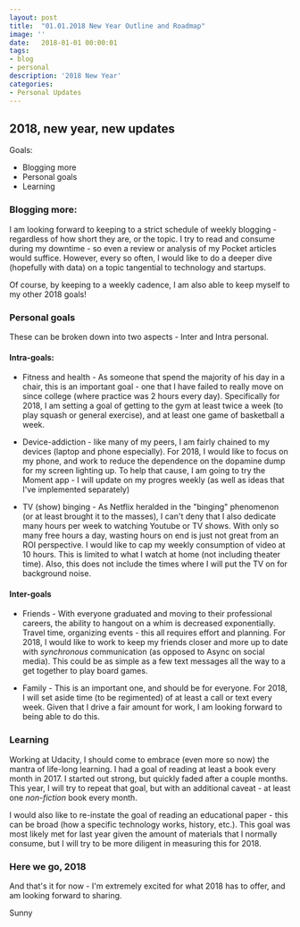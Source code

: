 ```yaml
---
layout: post
title:  "01.01.2018 New Year Outline and Roadmap"
image: ''
date:   2018-01-01 00:00:01
tags:
- blog
- personal
description: '2018 New Year'
categories:
- Personal Updates
---
```


## 2018, new year, new updates

Goals:

+ Blogging more
+ Personal goals
+ Learning

### Blogging more:

I am looking forward to keeping to a strict schedule of weekly blogging - regardless of how short they are, or the topic. I try to read and consume during my downtime - so even a review or analysis of my Pocket articles would suffice. However, every so often, I would like to do a deeper dive (hopefully with data) on a topic tangential to technology and startups. 

Of course, by keeping to a weekly cadence, I am also able to keep myself to my other 2018 goals!

### Personal goals

These can be broken down into two aspects - Inter and Intra personal. 

#### Intra-goals:

+ Fitness and health - As someone that spend the majority of his day in a chair, this is an important goal - one that I have failed to really move on since college (where practice was 2 hours every day). Specifically for 2018, I am setting a goal of getting to the gym at least twice a week (to play squash or general exercise), and at least one game of basketball a week. 

+ Device-addiction - like many of my peers, I am fairly chained to my devices (laptop and phone especially). For 2018, I would like to focus on my phone, and work to reduce the dependence on the dopamine dump for my screen lighting up. To help that cause, I am going to try the Moment app - I will update on my progres weekly (as well as ideas that I've implemented separately)

+ TV (show) binging - As Netflix heralded in the "binging" phenomenon (or at least brought it to the masses), I can't deny that I also dedicate many hours per week to watching Youtube or TV shows. With only so many free hours a day, wasting hours on end is just not great from an ROI perspective. I would like to cap my weekly consumption of video at 10 hours. This is limited to what I watch at home (not including theater time). Also, this does not include the times where I will put the TV on for background noise. 

#### Inter-goals

+ Friends - With everyone graduated and moving to their professional careers, the ability to hangout on a whim is decreased exponentially. Travel time, organizing events - this all requires effort and planning. For 2018, I would like to work to keep my friends closer and more up to date with *synchronous* communication (as opposed to Async on social media). This could be as simple as a few text messages all the way to a get together to play board games.

+ Family - This is an important one, and should be for everyone. For 2018, I will set aside time (to be regimented) of at least a call or text every week. Given that I drive a fair amount for work, I am looking forward to being able to do this.

### Learning

Working at Udacity, I should come to embrace (even more so now) the mantra of life-long learning. I had a goal of reading at least a book every month in 2017. I started out strong, but quickly faded after a couple months. This year, I will try to repeat that goal, but with an additional caveat - at least one *non-fiction* book every month. 

I would also like to re-instate the goal of reading an educational paper - this can be broad (how a specific technology works, history, etc.). This goal was most likely met for last year given the amount of materials that I normally consume, but I will try to be more diligent in measuring this for 2018.

### Here we go, 2018

And that's it for now - I'm extremely excited for what 2018 has to offer, and am looking forward to sharing.

Sunny
